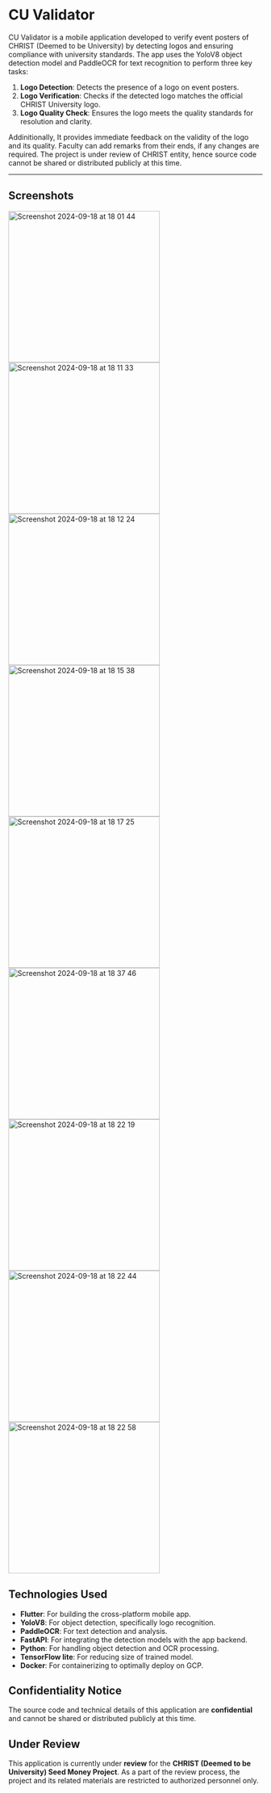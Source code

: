 # CU Validator

CU Validator is a mobile application developed to verify event posters of CHRIST (Deemed to be University) by detecting logos and ensuring compliance with university standards. The app uses the YoloV8 object detection model and PaddleOCR for text recognition to perform three key tasks:

1. **Logo Detection**: Detects the presence of a logo on event posters.
2. **Logo Verification**: Checks if the detected logo matches the official CHRIST University logo.
3. **Logo Quality Check**: Ensures the logo meets the quality standards for resolution and clarity.

Addinitionally, It provides immediate feedback on the validity of the logo and its quality. Faculty can add remarks from their ends, if any changes are required. The project is under review of CHRIST entity, hence source code cannot be shared or distributed publicly at this time.

---

## Screenshots

<img width="300" alt="Screenshot 2024-09-18 at 18 01 44" src="https://github.com/user-attachments/assets/45ebf72a-9919-4a61-a0b3-fc606a0a1e26">
<img width="300" alt="Screenshot 2024-09-18 at 18 11 33" src="https://github.com/user-attachments/assets/6fa925c2-831e-4afb-9f5a-afebdd324e23">
<img width="300" alt="Screenshot 2024-09-18 at 18 12 24" src="https://github.com/user-attachments/assets/d5679b5c-81cd-4a19-a160-365b90c6b5b2">
<img width="300" alt="Screenshot 2024-09-18 at 18 15 38" src="https://github.com/user-attachments/assets/43a43563-a017-4e07-a887-5f0d4bf59d74">
<img width="300" alt="Screenshot 2024-09-18 at 18 17 25" src="https://github.com/user-attachments/assets/6373632c-b8c2-4298-9da2-787de49ef565">
<img width="300" alt="Screenshot 2024-09-18 at 18 37 46" src="https://github.com/user-attachments/assets/f236ec13-8832-4f41-98f2-0be0045f446e">
<img width="300" alt="Screenshot 2024-09-18 at 18 22 19" src="https://github.com/user-attachments/assets/de444878-de85-4d0c-ae65-69983b1c925f">
<img width="300" alt="Screenshot 2024-09-18 at 18 22 44" src="https://github.com/user-attachments/assets/500ee596-8ad8-4cb3-b608-1a52473bae78">
<img width="300" alt="Screenshot 2024-09-18 at 18 22 58" src="https://github.com/user-attachments/assets/107d2307-b1ab-4eb8-b922-0df52aef0b2d">

## Technologies Used

- **Flutter**: For building the cross-platform mobile app.
- **YoloV8**: For object detection, specifically logo recognition.
- **PaddleOCR**: For text detection and analysis.
- **FastAPI**: For integrating the detection models with the app backend.
- **Python**: For handling object detection and OCR processing.
- **TensorFlow lite**: For reducing size of trained model.
- **Docker**: For containerizing to optimally deploy on GCP.


## Confidentiality Notice

The source code and technical details of this application are **confidential** and cannot be shared or distributed publicly at this time.

## Under Review

This application is currently under **review** for the **CHRIST (Deemed to be University) Seed Money Project**. As a part of the review process, the project and its related materials are restricted to authorized personnel only.
